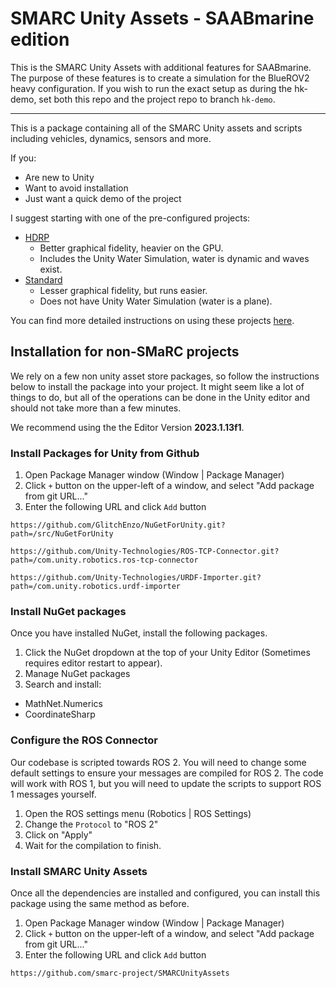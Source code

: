 # SMARC Unity Assets - SAABmarine edition
This is the SMARC Unity Assets with additional features for SAABmarine. The purpose of these features is to create a simulation for the BlueROV2 heavy configuration. If you wish to run the exact setup as during the hk-demo, set both this repo and the project repo to branch `hk-demo`.

---------------------------
This is a package containing all of the SMARC Unity assets and scripts including vehicles, dynamics, sensors and more. 

If you:
- Are new to Unity
- Want to avoid installation
- Just want a quick demo of the project

I suggest starting with one of the pre-configured projects:
- [HDRP](https://github.com/smarc-project/SMARCUnityHDRP)
  - Better graphical fidelity, heavier on the GPU.
  - Includes the Unity Water Simulation, water is dynamic and waves exist.
- [Standard](https://github.com/smarc-project/SMARCUnityStandard)
  - Lesser graphical fidelity, but runs easier.
  - Does not have Unity Water Simulation (water is a plane).

You can find more detailed instructions on using these projects [here](./Documentation/README.md).

## Installation for non-SMaRC projects

We rely on a few non unity asset store packages, so follow the instructions below to install the package into your project.
It might seem like a lot of things to do, but all of the operations can be done in the Unity editor and should not take more than a few minutes.

We recommend using the the Editor Version **2023.1.13f1**. 


### Install Packages for Unity from Github

1. Open Package Manager window (Window | Package Manager)
2. Click `+` button on the upper-left of a window, and select "Add package from git URL..."
3. Enter the following URL and click `Add` button

```
https://github.com/GlitchEnzo/NuGetForUnity.git?path=/src/NuGetForUnity
```
```
https://github.com/Unity-Technologies/ROS-TCP-Connector.git?path=/com.unity.robotics.ros-tcp-connector
```
```
https://github.com/Unity-Technologies/URDF-Importer.git?path=/com.unity.robotics.urdf-importer
```

### Install NuGet packages

Once you have installed NuGet, install the following packages.

1. Click the NuGet dropdown at the top of your Unity Editor (Sometimes requires editor restart to appear).
2. Manage NuGet packages
3. Search and install:
  *  MathNet.Numerics
  *  CoordinateSharp

### Configure the ROS Connector

Our codebase is scripted towards ROS 2. You will need to change some default settings to ensure your messages are compiled for ROS 2.
The code will work with ROS 1, but you will need to update the scripts to support ROS 1 messages yourself.

1. Open the ROS settings menu (Robotics | ROS Settings)
2. Change the `Protocol` to "ROS 2"
3. Click on "Apply"
4. Wait for the compilation to finish.

### Install SMARC Unity Assets

Once all the dependencies are installed and configured, you can install this package using the same method as before.

1. Open Package Manager window (Window | Package Manager)
2. Click `+` button on the upper-left of a window, and select "Add package from git URL..."
3. Enter the following URL and click `Add` button

```
https://github.com/smarc-project/SMARCUnityAssets
```
